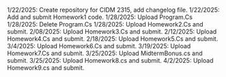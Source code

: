 1/22/2025: Create repository for CIDM 2315, add changelog file.
1/22/2025: Add and submit Homework1 code.
1/28/2025: Upload Program.Cs
1/28/2025: Delete Program.Cs
1/28/2025: Upload Homework2.Cs and submit.
2/08/2025: Upload Homework3.Cs and submit.
2/12/2025: Upload Homework4.Cs and submit.
2/18/2025: Upload Homework5.Cs and submit.
3/4/2025: Upload Homework6.Cs and submit.
3/19/2025: Upload Homework7.Cs and submit.
3/25/2025: Upload MidtermBonus.cs and submit.
3/25/2025: Upload Homework8.cs and submit.
4/2/2025: Upload Homework9.cs and submit.
